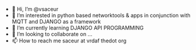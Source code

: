 - 👋 Hi, I’m @vsaceur
- 👀 I’m interested in python based networktools & apps in conjunction with MQTT and DJANGO as a framework
- 🌱 I’m currently learning DJANGO API PROGRAMMING
- 💞️ I’m looking to collaborate on ...
- 📫 How to reach me saceur at vrdaf thedot org

<!---
vsaceur/vsaceur is a ✨ special ✨ repository because its `README.md` (this file) appears on your GitHub profile.
You can click the Preview link to take a look at your changes.
--->
